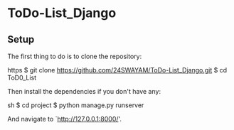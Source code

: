 # ToDo-List_Django


## Setup

The first thing to do is to clone the repository:

https
$ git clone https://github.com/24SWAYAM/ToDo-List_Django.git
$ cd ToD0_List


Then install the dependencies if you don't have any:

sh
$ cd project
$ python manage.py runserver

And navigate to `http://127.0.0.1:8000/'.

